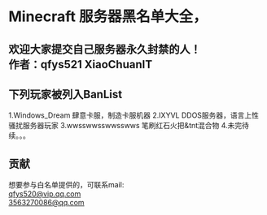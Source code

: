# Minecraft 服务器黑名单大全，             
欢迎大家提交自己服务器永久封禁的人！                
作者：qfys521 XiaoChuanIT
-----------------------------------------------------------------------------------------------------------------
下列玩家被列入BanList
-----------------------------------------------------------------------------------------------
1.Windows_Dream           肆意卡服，制造卡服机器
2.IXYVL                   DDOS服务器，语言上性骚扰服务器玩家
3.wwsswwsswwsswws         笔刷红石火把&tnt混合物
4.未完待续。。。















贡献
-------------------------------------------------------------------
想要参与白名单提供的，可联系mail:             
qfys520@vip.qq.com         
3563270086@qq.com           
